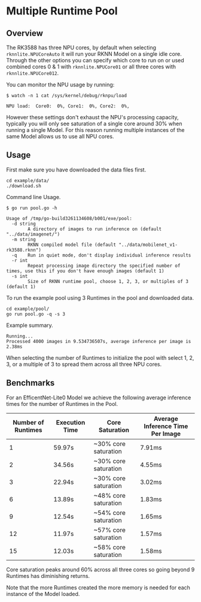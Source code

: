 
# Multiple Runtime Pool

## Overview

The RK3588 has three NPU cores, by default when selecting `rknnlite.NPUCoreAuto` it will
run your RKNN Model on a single idle core.  Through the other options you can
specify which core to run on or used combined cores 0 & 1 with `rknnlite.NPUCore01` or
all three cores with `rknnlite.NPUCore012`.

You can monitor the NPU usage by running:
```
$ watch -n 1 cat /sys/kernel/debug/rknpu/load

NPU load:  Core0:  0%, Core1:  0%, Core2:  0%,
```

However these settings don't exhaust the NPU's processing capacity, typically
you will only see saturation of a single core around 30% when 
running a single Model.  For this reason running multiple instances of the same
Model allows us to use all NPU cores.


## Usage


First make sure you have downloaded the data files first.
```
cd example/data/
./download.sh
```


Command line Usage.
```
$ go run pool.go -h

Usage of /tmp/go-build3261134608/b001/exe/pool:
  -d string
        A directory of images to run inference on (default "../data/imagenet/")
  -m string
        RKNN compiled model file (default "../data/mobilenet_v1-rk3588.rknn")
  -q    Run in quiet mode, don't display individual inference results
  -r int
        Repeat processing image directory the specified number of times, use this if you don't have enough images (default 1)
  -s int
        Size of RKNN runtime pool, choose 1, 2, 3, or multiples of 3 (default 1)
```

To run the example pool using 3 Runtimes in the pool and downloaded data.
```
cd example/pool/
go run pool.go -q -s 3
```

Example summary.
```
Running...
Processed 4000 images in 9.534736507s, average inference per image is 2.38ms
```

When selecting the number of Runtimes to initialize the pool with select 1, 2, 3, or
a multiple of 3 to spread them across all three NPU cores.



## Benchmarks

For an EfficentNet-Lite0 Model we achieve the following average inference times
for the number of Runtimes in the Pool.


| Number of Runtimes | Execution Time | Core Saturation | Average Inference Time Per Image |
| ---- | ---- | ---- | --- |
| 1 | 59.97s | ~30% core saturation | 7.91ms |
| 2 | 34.56s | ~30% core saturation | 4.55ms |
| 3 | 22.94s | ~30% core saturation | 3.02ms |
| 6 | 13.89s | ~48% core saturation | 1.83ms |
| 9 | 12.54s | ~54% core saturation | 1.65ms |
| 12 | 11.97s | ~57% core saturation | 1.57ms |
| 15 | 12.03s | ~58% core saturation | 1.58ms |


Core saturation peaks around 60% across all three cores so going beyond 9 Runtimes
has diminishing returns.   

Note that the more Runtimes created the more memory is needed for each instance
of the Model loaded.